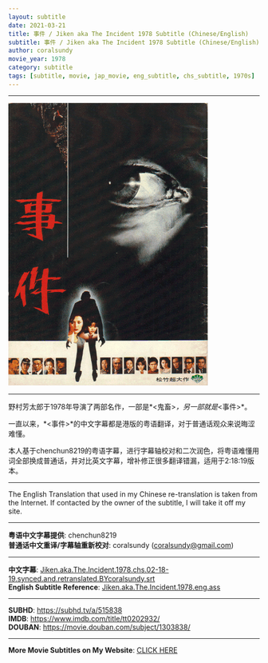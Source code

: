```yaml
---
layout: subtitle
date: 2021-03-21
title: 事件 / Jiken aka The Incident 1978 Subtitle (Chinese/English)
subtitle: 事件 / Jiken aka The Incident 1978 Subtitle (Chinese/English)
author: coralsundy
movie_year: 1978
category: subtitle
tags: [subtitle, movie, jap_movie, eng_subtitle, chs_subtitle, 1970s]
---
```


------

<img src="../assets/tt0202932.jpg" alt="tt0202932_cover_art" />

------

野村芳太郎于1978年导演了两部名作，一部是*\<鬼畜\>*，另一部就是*\<事件\>*。

一直以来，*\<事件\>*的中文字幕都是港版的粤语翻译，对于普通话观众来说晦涩难懂。

本人基于chenchun8219的粤语字幕，进行字幕轴校对和二次润色，将粤语难懂用词全部换成普通话，并对比英文字幕，增补修正很多翻译错漏，适用于2:18:19版本。

------

The English Translation that used in my Chinese re-translation is taken from the Internet. If contacted by the owner of the subtitle, I will take it off my site.

------

**粤语中文字幕提供**: chenchun8219<br>
**普通话中文重译/字幕轴重新校对**: coralsundy (coralsundy@gmail.com)

------

**中文字幕**: [Jiken.aka.The.Incident.1978.chs.02-18-19.synced.and.retranslated.BYcoralsundy.srt](../subtitles/Jiken.aka.The.Incident.1978.chs.02-18-19.synced.and.retranslated.BYcoralsundy.srt)<br>
**English Subtitle Reference**: [Jiken.aka.The.Incident.1978.eng.ass](../subtitles/Jiken.aka.The.Incident.1978.eng.ass)

------

**SUBHD**: <https://subhd.tv/a/515838><br>
**IMDB**: <https://www.imdb.com/title/tt0202932/><br>
**DOUBAN**: <https://movie.douban.com/subject/1303838/>

------

**More Movie Subtitles on My Website**: <a href='{% post_url 2021-01-10-subtitles-summary-list %}'>CLICK HERE</a>


